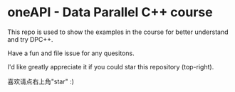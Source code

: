 # oneAPI - Data Parallel C++ course

This repo is used to show the examples in the course for better understand and try DPC++.

Have a fun and file issue for any quesitons.

I'd like greatly appreciate it if you could star this repository (top-right).

喜欢请点右上角"star" :)
